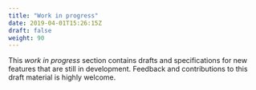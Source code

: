 ```yaml
---
title: "Work in progress"
date: 2019-04-01T15:26:15Z
draft: false
weight: 90
---
```


This _work in progress_ section contains drafts and specifications for
new features that are still in development. Feedback and contributions
to this draft material is highly welcome.
